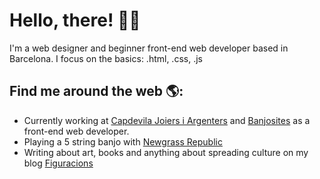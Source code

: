 # Hello, there! 👋🏻

I'm a web designer and beginner front-end web developer based in Barcelona. I focus on the basics: .html, .css, .js

## Find me around the web 🌎: 
- Currently working at <a href="https://www.capdevilajoiers.com">Capdevila Joiers i Argenters</a> and <a href="https://www.banjosites.com">Banjosites</a> as a front-end web developer.
- Playing a 5 string banjo with <a href="https://www.newgrassrepublic.com"> Newgrass Republic</a>
- Writing about art, books and anything about spreading culture on my blog <a href="https://www.figuracions.cat">Figuracions</a>
